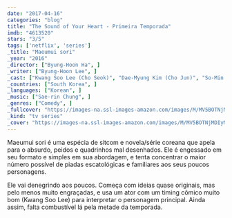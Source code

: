 ```yaml
---
date: "2017-04-16"
categories: "blog"
title: "The Sound of Your Heart - Primeira Temporada"
imdb: "4613520"
stars: "3/5"
tags: ['netflix', 'series']
_title: "Maeumui sori"
_year: "2016"
_director: ["Byung-Hoon Ha", ]
_writer: ["Byung-Hoon Lee", ]
_cast: ["Kwang Soo Lee (Cho Seok)", "Dae-Myung Kim (Cho Jun)", "So-Min Jung (Ae-bong)", "Byeong-ok Kim (Cho Cheol-wang)", "Mi-kyung Kim (Kwon Jeong-kwon)", ]
_countries: ["South Korea", ]
_languages: ["Korean", ]
_music: ["Sae-rin Chung", ]
_genres: ["Comedy", ]
_fullcover: "https://images-na.ssl-images-amazon.com/images/M/MV5BOTNjMDIyMDktMDQwOS00OGU0LWI1ZjAtNTliOTZlNzA0MmMzXkEyXkFqcGdeQXVyMjgxMTM2OQ@@.jpg"
_kind: "tv series"
_cover: "https://images-na.ssl-images-amazon.com/images/M/MV5BOTNjMDIyMDktMDQwOS00OGU0LWI1ZjAtNTliOTZlNzA0MmMzXkEyXkFqcGdeQXVyMjgxMTM2OQ@@._V1._SX99_SY140_.jpg"
---
```

Maeumui sori é uma espécia de sitcom e novela/série coreana que apela para o absurdo, peidos e quadrinhos mal desenhados. Ele é engessado em seu formato e simples em sua abordagem, e tenta concentrar o maior número possível de piadas escatológicas e familiares aos seus poucos personagens.

Ele vai denegrindo aos poucos. Começa com ideias quase originais, mas pelo menos muito engraçadas, e usa um ator com um timing cômico muito bom (Kwang Soo Lee) para interpretar o personagem principal. Ainda assim, falta combustível lá pela metade da temporada.
